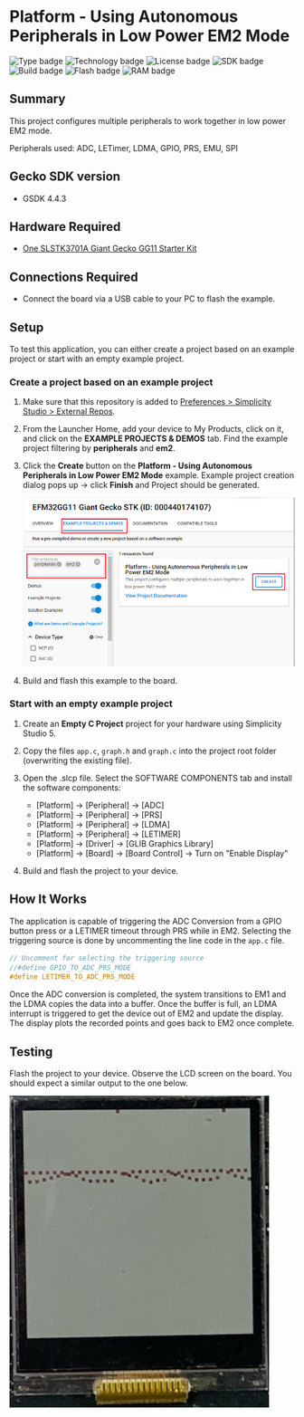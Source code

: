 # Platform - Using Autonomous Peripherals in Low Power EM2 Mode #

![Type badge](https://img.shields.io/badge/dynamic/json?url=https://raw.githubusercontent.com/SiliconLabs/application_examples_ci/master/platform_applications/platform_peripheral_low_energy_common.json&label=Type&query=type&color=green)
![Technology badge](https://img.shields.io/badge/dynamic/json?url=https://raw.githubusercontent.com/SiliconLabs/application_examples_ci/master/platform_applications/platform_peripheral_low_energy_common.json&label=Technology&query=technology&color=green)
![License badge](https://img.shields.io/badge/dynamic/json?url=https://raw.githubusercontent.com/SiliconLabs/application_examples_ci/master/platform_applications/platform_peripheral_low_energy_common.json&label=License&query=license&color=green)
![SDK badge](https://img.shields.io/badge/dynamic/json?url=https://raw.githubusercontent.com/SiliconLabs/application_examples_ci/master/platform_applications/platform_peripheral_low_energy_common.json&label=SDK&query=sdk&color=green)
![Build badge](https://img.shields.io/endpoint?url=https://raw.githubusercontent.com/SiliconLabs/application_examples_ci/master/platform_applications/platform_peripheral_low_energy_build_status.json)
![Flash badge](https://img.shields.io/badge/dynamic/json?url=https://raw.githubusercontent.com/SiliconLabs/application_examples_ci/master/platform_applications/platform_peripheral_low_energy_common.json&label=Flash&query=flash&color=blue)
![RAM badge](https://img.shields.io/badge/dynamic/json?url=https://raw.githubusercontent.com/SiliconLabs/application_examples_ci/master/platform_applications/platform_peripheral_low_energy_common.json&label=RAM&query=ram&color=blue)

## Summary ##

This project configures multiple peripherals to work together in low power EM2 mode.

Peripherals used: ADC, LETimer, LDMA, GPIO, PRS, EMU, SPI

## Gecko SDK version ##

- GSDK 4.4.3

## Hardware Required ##

- [One SLSTK3701A Giant Gecko GG11 Starter Kit](https://www.silabs.com/products/development-tools/mcu/32-bit/efm32-giant-gecko-gg11-starter-kit)

## Connections Required ##

- Connect the board via a USB cable to your PC to flash the example.

## Setup ##

To test this application, you can either create a project based on an example project or start with an empty example project.

### Create a project based on an example project ###

1. Make sure that this repository is added to [Preferences > Simplicity Studio > External Repos](https://docs.silabs.com/simplicity-studio-5-users-guide/latest/ss-5-users-guide-about-the-launcher/welcome-and-device-tabs).

2. From the Launcher Home, add your device to My Products, click on it, and click on the **EXAMPLE PROJECTS & DEMOS** tab. Find the example project filtering by **peripherals** and **em2**.

3. Click the **Create** button on the **Platform - Using Autonomous Peripherals in Low Power EM2 Mode** example. Example project creation dialog pops up -> click **Finish** and Project should be generated.

    ![Create_example](image/create_example.png)

4. Build and flash this example to the board.

### Start with an empty example project ###

1. Create an **Empty C Project** project for your hardware using Simplicity Studio 5.

2. Copy the files `app.c`, `graph.h` and `graph.c` into the project root folder (overwriting the existing file).

3. Open the .slcp file. Select the SOFTWARE COMPONENTS tab and install the software components:

    - [Platform] → [Peripheral] → [ADC]
    - [Platform] → [Peripheral] → [PRS]
    - [Platform] → [Peripheral] → [LDMA]
    - [Platform] → [Peripheral] → [LETIMER]
    - [Platform] → [Driver] → [GLIB Graphics Library]
    - [Platform] → [Board] → [Board Control] → Turn on "Enable Display"

4. Build and flash the project to your device.

## How It Works ##

The application is capable of triggering the ADC Conversion from a GPIO button press or a LETIMER timeout through PRS while in EM2. Selecting the triggering source is done by uncommenting the line code in the `app.c` file.

```c
// Uncomment for selecting the triggering source
//#define GPIO_TO_ADC_PRS_MODE
#define LETIMER_TO_ADC_PRS_MODE
```

Once the ADC conversion is completed, the system transitions to EM1 and the LDMA copies the data into a buffer. Once the buffer is full, an LDMA interrupt is triggered to get the device out of EM2 and update the display. The display plots the recorded points and goes back to EM2 once complete.

## Testing ##

Flash the project to your device. Observe the LCD screen on the board. You should expect a similar output to the one below.

![LCD plot](image/lcd.png)

